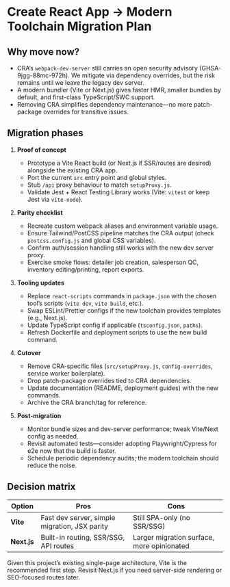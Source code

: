 # Create React App → Modern Toolchain Migration Plan

## Why move now?

- CRA’s `webpack-dev-server` still carries an open security advisory (GHSA-9jgg-88mc-972h). We mitigate via dependency overrides, but the risk remains until we leave the legacy dev server.
- A modern bundler (Vite or Next.js) gives faster HMR, smaller bundles by default, and first-class TypeScript/SWC support.
- Removing CRA simplifies dependency maintenance—no more patch-package overrides for transitive issues.

## Migration phases

1. **Proof of concept**
   - Prototype a Vite React build (or Next.js if SSR/routes are desired) alongside the existing CRA app.
   - Port the current `src` entry point and global styles.
   - Stub `/api` proxy behaviour to match `setupProxy.js`.
   - Validate Jest + React Testing Library works (Vite: `vitest` or keep Jest via `vite-node`).

2. **Parity checklist**
   - Recreate custom webpack aliases and environment variable usage.
   - Ensure Tailwind/PostCSS pipeline matches the CRA output (check `postcss.config.js` and global CSS variables).
   - Confirm auth/session handling still works with the new dev server proxy.
   - Exercise smoke flows: detailer job creation, salesperson QC, inventory editing/printing, report exports.

3. **Tooling updates**
   - Replace `react-scripts` commands in `package.json` with the chosen tool’s scripts (`vite dev`, `vite build`, etc.).
   - Swap ESLint/Prettier configs if the new toolchain provides templates (e.g., Next.js).
   - Update TypeScript config if applicable (`tsconfig.json`, `paths`).
   - Refresh Dockerfile and deployment scripts to use the new build command.

4. **Cutover**
   - Remove CRA-specific files (`src/setupProxy.js`, `config-overrides`, service worker boilerplate).
   - Drop patch-package overrides tied to CRA dependencies.
   - Update documentation (README, deployment guides) with the new commands.
   - Archive the CRA branch/tag for reference.

5. **Post-migration**
   - Monitor bundle sizes and dev-server performance; tweak Vite/Next config as needed.
   - Revisit automated tests—consider adopting Playwright/Cypress for e2e now that the build is faster.
   - Schedule periodic dependency audits; the modern toolchain should reduce the noise.

## Decision matrix

| Option  | Pros | Cons |
|---------|------|------|
| **Vite** | Fast dev server, simple migration, JSX parity | Still SPA-only (no SSR/SSG) |
| **Next.js** | Built-in routing, SSR/SSG, API routes | Larger migration surface, more opinionated |

Given this project’s existing single-page architecture, Vite is the recommended first step. Revisit Next.js if you need server-side rendering or SEO-focused routes later.
